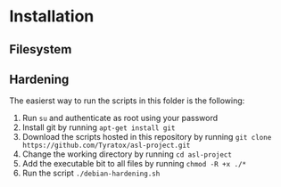 # Installation

## Filesystem

## Hardening

The easierst way to run the scripts in this folder is the following:

1. Run `su` and authenticate as root using your password
2. Install git by running `apt-get install git`
3. Download the scripts hosted in this repository by running `git clone https://github.com/Tyratox/asl-project.git`
4. Change the working directory by running `cd asl-project`
5. Add the executable bit to all files by running `chmod -R +x ./*`
6. Run the script `./debian-hardening.sh`